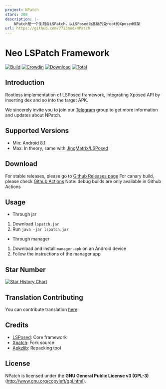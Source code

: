 ```yaml
---
project: NPatch
stars: 208
description: |-
    NPatch是一个复刻自LSPatch，以LSPosed为基础的免root的Xposed框架
url: https://github.com/7723mod/NPatch
---
```


# Neo LSPatch Framework

[![Build](https://img.shields.io/github/actions/workflow/status/7723mod/NPatch/main.yml?branch=master&logo=github&label=Build&event=push)](https://github.com/7723mod/NPatch/actions/workflows/main.yml?query=event%3Apush+is%3Acompleted+branch%3Amaster) [![Crowdin](https://img.shields.io/badge/Localization-Crowdin-blueviolet?logo=Crowdin)](https://crowdin.com/project/lspatch_jingmatrix) [![Download](https://img.shields.io/github/v/release/7723mod/NPatch?color=orange&logoColor=orange&label=Download&logo=DocuSign)](https://github.com/7723mod/NPatch/releases/latest) [![Total](https://shields.io/github/downloads/7723mod/NPatch/total?logo=Bookmeter&label=Counts&logoColor=yellow&color=yellow)](https://github.com/7723mod/NPatch/releases)

## Introduction 

Rootless implementation of LSPosed framework, integrating Xposed API by inserting dex and so into the target APK.

We sincerely invite you to join our [Telegram](t.me/NPatch) group to get more information and updates about NPatch.

## Supported Versions

- Min: Android 8.1
- Max: In theory, same with [JingMatrix/LSPosed](https://github.com/JingMatrix/LSPosed#supported-versions)

## Download

For stable releases, please go to [Github Releases page](https://github.com/7723mod/NPatch/releases)
For canary build, please check [Github Actions](https://github.com/7723mod/NPatch/actions)
Note: debug builds are only available in Github Actions

## Usage

+ Through jar
1. Download `lspatch.jar`
1. Run `java -jar lspatch.jar`

+ Through manager
1. Download and install `manager.apk` on an Android device
1. Follow the instructions of the manager app


## Star Number

[![Star History Chart](https://api.star-history.com/svg?repos=7723mod/NPatch&type=Date)](https://star-history.com/#7723mod/NPatch&Date)

## Translation Contributing

You can contribute translation [here](https://crowdin.com/project/lspatch_jingmatrix).

## Credits

- [LSPosed](https://github.com/JingMatrix/LSPosed): Core framework
- [Xpatch](https://github.com/WindySha/Xpatch): Fork source
- [Apkzlib](https://android.googlesource.com/platform/tools/apkzlib): Repacking tool

## License

NPatch is licensed under the **GNU General Public License v3 (GPL-3)** (http://www.gnu.org/copyleft/gpl.html).

